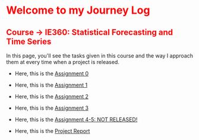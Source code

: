# <span style="color:red">Welcome to my Journey Log</span>
## <span style="color:red">Course -> IE360: Statistical Forecasting and Time Series</span>

In this page, you'll see the tasks given in this course and the way I approach them at every time when a project is released.

+ Here, this is the [Assignment 0](./files/IE360_Spring21_Homework0.html)

+ Here, this is the [Assignment 1](./files/IE360_Spring21_Homework1.html)

+ Here, this is the [Assignment 2](./files/IE360_Spring21_Homework2.html)

+ Here, this is the [Assignment 3]()

+ Here, this is the [Assignment 4-5: NOT RELEASED!]()

+ Here, this is the [Project Report](./files/IE360_Spring21_ProjectReport.html)